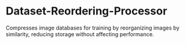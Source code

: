 # Dataset-Reordering-Processor
Compresses image databases for training by reorganizing images by similarity, reducing storage without affecting performance.
